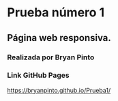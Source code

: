 # Prueba número 1

## Página web responsiva.


### Realizada por Bryan Pinto

### Link GitHub Pages

https://bryanpinto.github.io/Prueba1/
